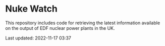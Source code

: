 # Nuke Watch

This repository includes code for retrieving the latest information available on the output of EDF nuclear power plants in the UK.

Last updated: 2022-11-17 03:37